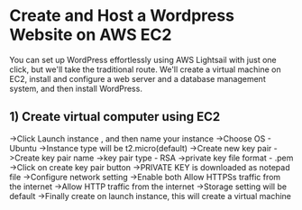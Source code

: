 # Create and Host a Wordpress Website on AWS EC2
You can set up WordPress effortlessly using AWS Lightsail with just one click, but we'll take the traditional route. We'll create a virtual machine on EC2, install and configure a web server and a database management system, and then install WordPress.

## 1) Create virtual computer using EC2
->Click Launch instance , and then name your instance 
->Choose OS - Ubuntu
->Instance type will be t2.micro(default)
->Create new key pair
   ->Create key pair name
   ->key pair type - RSA
   ->private key file format - .pem
   ->Click on create key pair button
   ->PRIVATE KEY is downloaded as notepad file
->Configure network setting 
   ->Enable both Allow HTTPSs traffic from the internet
   ->Allow HTTP traffic from the internet
->Storage setting will be default
->Finally create on launch instance, this will create a virtual machine 
